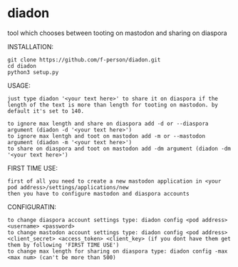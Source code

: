 # diadon
tool which chooses between tooting on mastodon and sharing on diaspora

INSTALLATION:

    git clone https://github.com/f-person/diadon.git
    cd diadon
    python3 setup.py

USAGE: 
    
    just type diadon '<your text here>' to share it on diaspora if the length of the text is more than length for tooting on mastodon. by default it's set to 140.

    to ignore max length and share on diaspora add -d or --diaspora argument (diadon -d '<your text here>')
    to ignore max lentgh and toot on mastodon add -m or --mastodon argument (diadon -m '<your text here>')
    to share on diaspora and toot on mastodon add -dm argument (diadon -dm '<your text here>')

FIRST TIME USE:
    
    first of all you need to create a new mastodon application in <your pod address>/settings/applications/new 
    then you have to configure mastodon and diaspora accounts

CONFIGURATIN:
    
    to change diaspora account settings type: diadon config <pod address> <username> <password>
    to change mastodon account settings type: diadon config <pod address> <client_secret> <access_token> <client_key> (if you dont have them get them by following 'FIRST TIME USE')
    to change max length for sharing on diaspora type: diadon config -max <max num> (can't be more than 500)
